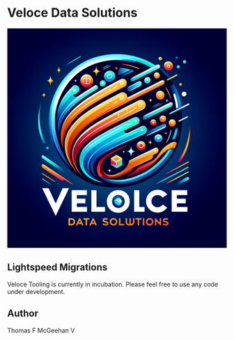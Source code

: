 # Veloce Data Solutions

![Veloce Data Solutions](veloce-gh2.png)

## Lightspeed Migrations

Veloce Tooling is currently in incubation. Please feel free to use any code under development.

## Author

Thomas F McGeehan V
